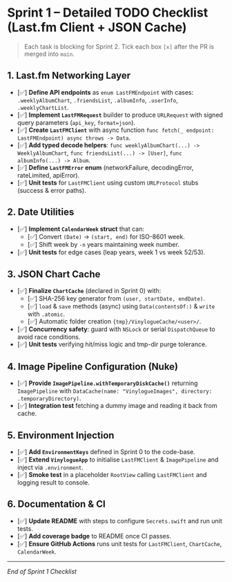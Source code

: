 # Sprint 1 – Detailed TODO Checklist (Last.fm Client + JSON Cache)

> Each task is blocking for Sprint 2. Tick each box `[x]` after the PR is merged into `main`.

## 1. Last.fm Networking Layer

- [✅] **Define API endpoints** as `enum LastFMEndpoint` with cases: `.weeklyAlbumChart`, `.friendsList`, `.albumInfo`, `.userInfo`, `.weeklyChartList`.
- [✅] **Implement `LastFMRequest`** builder to produce `URLRequest` with signed query parameters (`api_key`, `format=json`).
- [✅] **Create `LastFMClient`** with async function `func fetch(_ endpoint: LastFMEndpoint) async throws -> Data`.
- [✅] **Add typed decode helpers**: `func weeklyAlbumChart(...) -> WeeklyAlbumChart`, `func friendsList(...) -> [User]`, `func albumInfo(...) -> Album`.
- [✅] **Define `LastFMError` enum** (networkFailure, decodingError, rateLimited, apiError).
- [✅] **Unit tests** for `LastFMClient` using custom `URLProtocol` stubs (success & error paths).

## 2. Date Utilities

- [✅] **Implement `CalendarWeek` struct** that can:
  - [✅] Convert `(Date)` → `(start, end)` for ISO-8601 week.
  - [✅] Shift week by `-n` years maintaining week number.
- [✅] **Unit tests** for edge cases (leap years, week 1 vs week 52/53).

## 3. JSON Chart Cache

- [✅] **Finalize `ChartCache`** (declared in Sprint 0) with:
  - [✅] SHA-256 key generator from `(user, startDate, endDate)`.
  - [✅] `load` & `save` methods (async) using `Data(contentsOf:)` & `write` with `.atomic`.
  - [✅] Automatic folder creation `{tmp}/VinylogueCache/<user>/`.
- [✅] **Concurrency safety**: guard with `NSLock` or serial `DispatchQueue` to avoid race conditions.
- [✅] **Unit tests** verifying hit/miss logic and tmp-dir purge tolerance.

## 4. Image Pipeline Configuration (Nuke)

- [✅] **Provide `ImagePipeline.withTemporaryDiskCache()`** returning `ImagePipeline` with `DataCache(name: "VinylogueImages", directory: .temporaryDirectory)`.
- [✅] **Integration test** fetching a dummy image and reading it back from cache.

## 5. Environment Injection

- [✅] **Add `EnvironmentKeys`** defined in Sprint 0 to the code-base.
- [✅] **Extend `VinylogueApp`** to initialise `LastFMClient` & `ImagePipeline` and inject via `.environment`.
- [✅] **Smoke test** in a placeholder `RootView` calling `LastFMClient` and logging result to console.

## 6. Documentation & CI

- [✅] **Update README** with steps to configure `Secrets.swift` and run unit tests.
- [✅] **Add coverage badge** to README once CI passes.
- [✅] **Ensure GitHub Actions** runs unit tests for `LastFMClient`, `ChartCache`, `CalendarWeek`.

---

*End of Sprint 1 Checklist*
